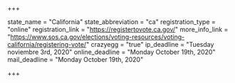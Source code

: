 +++

state_name = "California"
state_abbreviation = "ca"
registration_type = "online"
registration_link = "https://registertovote.ca.gov/"
more_info_link = "https://www.sos.ca.gov/elections/voting-resources/voting-california/registering-vote/"
crazyegg = "true"
ip_deadline = "Tuesday noviembre 3rd, 2020"
online_deadline = "Monday October 19th, 2020"
mail_deadline = "Monday October 19th, 2020"

+++